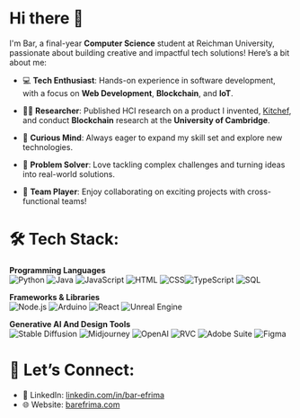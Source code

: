# Hi there 👋

I'm Bar, a final-year **Computer Science** student at Reichman University, passionate about building creative and impactful tech solutions! Here’s a bit about me:

- 💻 **Tech Enthusiast**: Hands-on experience in software development, with a focus on **Web Development**, **Blockchain**, and **IoT**.
- 🧑‍🔬 **Researcher**:  Published HCI research on a product I invented, [Kitchef](https://dl.acm.org/doi/10.1145/3613905.3650970), and conduct **Blockchain** research at the **University of Cambridge**.

- 🧠 **Curious Mind**: Always eager to expand my skill set and explore new technologies.
- 🎯 **Problem Solver**: Love tackling complex challenges and turning ideas into real-world solutions.
- 🤝 **Team Player**: Enjoy collaborating on exciting projects with cross-functional teams!

# 🛠️ Tech Stack:

**Programming Languages**  
![Python](https://img.shields.io/badge/-Python-3776AB?logo=python&logoColor=white&style=flat) ![Java](https://img.shields.io/badge/-Java-007396logo=java&logoColor=white&style=flat) ![JavaScript](https://img.shields.io/badge/-JavaScript-F7DF1E?logo=javascript&logoColor=black&style=flat)
![HTML](https://img.shields.io/badge/-HTML5-E34F26?logo=html5&logoColor=white&style=flat) ![CSS](https://img.shields.io/badge/-CSS3-1572B6?logo=css3&logoColor=white&style=flat)![TypeScript](https://img.shields.io/badge/-TypeScript-007ACC?logo=typescript&logoColor=white&style=flat)  ![SQL](https://img.shields.io/badge/-SQL-4479A1?logo=postgresql&logoColor=white&style=flat)  

**Frameworks & Libraries**  
![Node.js](https://img.shields.io/badge/-Node.js-339933?logo=nodedotjs&logoColor=white&style=flat)  ![Arduino](https://img.shields.io/badge/-Arduino-00979D?logo=arduino&logoColor=white&style=flat)  ![React](https://img.shields.io/badge/-React-61DAFB?logo=react&logoColor=black&style=flat)  ![Unreal Engine](https://img.shields.io/badge/-Unreal_Engine-0E1128?logo=unrealengine&logoColor=white&style=flat)  

**Generative AI And Design Tools**  
![Stable Diffusion](https://img.shields.io/badge/-Stable_Diffusion-8E24AA?logoColor=white&style=flat)  ![Midjourney](https://img.shields.io/badge/-Midjourney-0055FF?logoColor=white&style=flat)  ![OpenAI](https://img.shields.io/badge/-OpenAI-412991?logo=openai&logoColor=white&style=flat)  ![RVC](https://img.shields.io/badge/-RVC-009688?logoColor=white&style=flat)  ![Adobe Suite](https://img.shields.io/badge/-Adobe_Suite-FF0000?logo=adobe&logoColor=white&style=flat)  ![Figma](https://img.shields.io/badge/-Figma-F24E1E?logo=figma&logoColor=white&style=flat)

# 🔗 Let’s Connect:
- 💼 LinkedIn: [linkedin.com/in/bar-efrima](https://www.linkedin.com/in/bar-efrima)
- 🌐 Website: [barefrima.com](https://www.barefrima.com)
